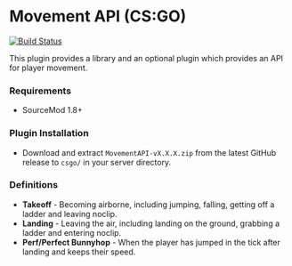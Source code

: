 # Movement API (CS:GO)

[![Build Status](https://travis-ci.org/danzayau/MovementAPI.svg?branch=master)](https://travis-ci.org/danzayau/MovementAPI)

This plugin provides a library and an optional plugin which provides an API for player movement.

### Requirements

 * SourceMod 1.8+
 
### Plugin Installation

 * Download and extract ```MovementAPI-vX.X.X.zip``` from the latest GitHub release to ```csgo/``` in your server directory.
 
### Definitions

 * **Takeoff** - Becoming airborne, including jumping, falling, getting off a ladder and leaving noclip.
 * **Landing** - Leaving the air, including landing on the ground, grabbing a ladder and entering noclip.
 * **Perf/Perfect Bunnyhop** - When the player has jumped in the tick after landing and keeps their speed.